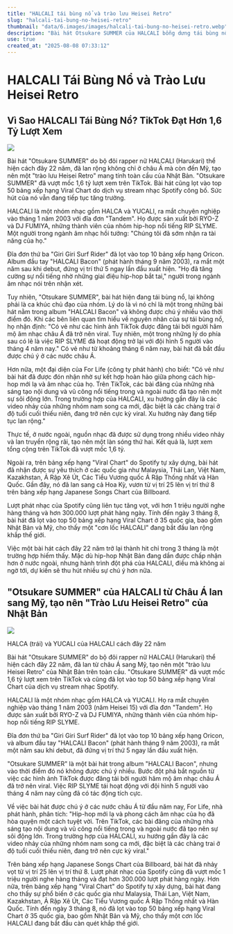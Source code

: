 ```yaml
---
title: "HALCALI tái bùng nổ và trào lưu Heisei Retro"
slug: "halcali-tai-bung-no-heisei-retro"
thumbnail: "data/6.images/images/halcali-tai-bung-no-heisei-retro.webp"
description: "Bài hát Otsukare SUMMER của HALCALI bỗng dưng tái bùng nổ trên TikTok với 1.6 tỷ lượt xem, khởi đầu trào lưu Heisei Retro từ châu Á lan sang Mỹ, gây sốt toàn cầu."
use: true
created_at: "2025-08-08 07:33:12"
---
```


# HALCALI Tái Bùng Nổ và Trào Lưu Heisei Retro

## Vì Sao HALCALI Tái Bùng Nổ? TikTok Đạt Hơn 1,6 Tỷ Lượt Xem

![](/images/20250808-90170785-ann-000-1-view.webp)

Bài hát "Otsukare SUMMER" do bộ đôi rapper nữ HALCALI (Harukari) thể hiện cách đây 22 năm, đã lan rộng không chỉ ở châu Á mà còn đến Mỹ, tạo nên một "trào lưu Heisei Retro" mang tính toàn cầu của Nhật Bản. "Otsukare SUMMER" đã vượt mốc 1,6 tỷ lượt xem trên TikTok. Bài hát cũng lọt vào top 50 bảng xếp hạng Viral Chart do dịch vụ stream nhạc Spotify công bố. Sức hút của nó vẫn đang tiếp tục tăng trưởng.

HALCALI là một nhóm nhạc gồm HALCA và YUCALI, ra mắt chuyên nghiệp vào tháng 1 năm 2003 với đĩa đơn "Tandem". Họ được sản xuất bởi RYO-Z và DJ FUMIYA, những thành viên của nhóm hip-hop nổi tiếng RIP SLYME. Một người trong ngành âm nhạc hồi tưởng: "Chúng tôi đã sớm nhận ra tài năng của họ."

Đĩa đơn thứ ba "Giri Giri Surf Rider" đã lọt vào top 10 bảng xếp hạng Oricon. Album đầu tay "HALCALI Bacon" (phát hành tháng 9 năm 2003), ra mắt một năm sau khi debut, đứng vị trí thứ 5 ngay lần đầu xuất hiện. "Họ đã tăng cường sự nổi tiếng nhờ những giai điệu hip-hop bắt tai," người trong ngành âm nhạc nói trên nhận xét.

Tuy nhiên, "Otsukare SUMMER", bài hát hiện đang tái bùng nổ, lại không phải là ca khúc chủ đạo của nhóm. Lý do là vì nó chỉ là một trong những bài hát nằm trong album "HALCALI Bacon" và không được chú ý nhiều vào thời điểm đó. Khi các bên liên quan tìm hiểu về nguyên nhân của sự tái bùng nổ, họ nhận định: "Có vẻ như các hình ảnh TikTok được đăng tải bởi người hâm mộ âm nhạc châu Á đã trở nên viral. Tuy nhiên, một trong những lý do phía sau có lẽ là việc RIP SLYME đã hoạt động trở lại với đội hình 5 người vào tháng 4 năm nay." Có vẻ như từ khoảng tháng 6 năm nay, bài hát đã bắt đầu được chú ý ở các nước châu Á.

Hơn nữa, một đại diện của For Life (công ty phát hành) cho biết: "Có vẻ như bài hát đã được đón nhận nhờ sự kết hợp hoàn hảo giữa phong cách hip-hop mới lạ và âm nhạc của họ. Trên TikTok, các bài đăng của những nhà sáng tạo nội dung và vũ công nổi tiếng trong và ngoài nước đã tạo nên một sự sôi động lớn. Trong trường hợp của HALCALI, xu hướng gần đây là các video nhảy của những nhóm nam song ca mới, đặc biệt là các chàng trai ở độ tuổi cuối thiếu niên, đang trở nên cực kỳ viral. Xu hướng này đang tiếp tục lan rộng."

Thực tế, ở nước ngoài, nguồn nhạc đã được sử dụng trong nhiều video nhảy và lan truyền rộng rãi, tạo nên một làn sóng thứ hai. Kết quả là, lượt xem tổng cộng trên TikTok đã vượt mốc 1,6 tỷ.

Ngoài ra, trên bảng xếp hạng "Viral Chart" do Spotify tự xây dựng, bài hát đã nhận được sự yêu thích ở các quốc gia như Malaysia, Thái Lan, Việt Nam, Kazakhstan, Ả Rập Xê Út, Các Tiểu Vương quốc Ả Rập Thống nhất và Hàn Quốc. Gần đây, nó đã lan sang cả Hoa Kỳ, vươn từ vị trí 25 lên vị trí thứ 8 trên bảng xếp hạng Japanese Songs Chart của Billboard.

Lượt phát nhạc của Spotify cũng liên tục tăng vọt, với hơn 1 triệu người nghe hàng tháng và hơn 300.000 lượt phát hàng ngày. Tính đến ngày 3 tháng 8, bài hát đã lọt vào top 50 bảng xếp hạng Viral Chart ở 35 quốc gia, bao gồm Nhật Bản và Mỹ, cho thấy một "cơn lốc HALCALI" đang bắt đầu lan rộng khắp thế giới.

Việc một bài hát cách đây 22 năm trở lại thành hit chỉ trong 3 tháng là một trường hợp hiếm thấy. Mặc dù hip-hop Nhật Bản đang dần được chấp nhận hơn ở nước ngoài, nhưng hành trình đột phá của HALCALI, điều mà không ai ngờ tới, dự kiến sẽ thu hút nhiều sự chú ý hơn nữa.

## "Otsukare SUMMER" của HALCALI từ Châu Á lan sang Mỹ, tạo nên "Trào Lưu Heisei Retro" của Nhật Bản

![](/images/20250808-38070458-nksports-000-5-view.webp)

HALCA (trái) và YUCALI của HALCALI cách đây 22 năm

Bài hát "Otsukare SUMMER" do bộ đôi rapper nữ HALCALI (Harukari) thể hiện cách đây 22 năm, đã lan từ châu Á sang Mỹ, tạo nên một "trào lưu Heisei Retro" của Nhật Bản trên toàn cầu. "Otsukare SUMMER" đã vượt mốc 1,6 tỷ lượt xem trên TikTok và cũng đã lọt vào top 50 bảng xếp hạng Viral Chart của dịch vụ stream nhạc Spotify.

HALCALI là một nhóm nhạc gồm HALCA và YUCALI. Họ ra mắt chuyên nghiệp vào tháng 1 năm 2003 (năm Heisei 15) với đĩa đơn "Tandem". Họ được sản xuất bởi RYO-Z và DJ FUMIYA, những thành viên của nhóm hip-hop nổi tiếng RIP SLYME.

Đĩa đơn thứ ba "Giri Giri Surf Rider" đã lọt vào top 10 bảng xếp hạng Oricon, và album đầu tay "HALCALI Bacon" (phát hành tháng 9 năm 2003), ra mắt một năm sau khi debut, đã đứng vị trí thứ 5 ngay lần đầu xuất hiện.

"Otsukare SUMMER" là một bài hát trong album "HALCALI Bacon", nhưng vào thời điểm đó nó không được chú ý nhiều. Bước đột phá bắt nguồn từ việc các hình ảnh TikTok được đăng tải bởi người hâm mộ âm nhạc châu Á đã trở nên viral. Việc RIP SLYME tái hoạt động với đội hình 5 người vào tháng 4 năm nay cũng đã có tác động tích cực.

Về việc bài hát được chú ý ở các nước châu Á từ đầu năm nay, For Life, nhà phát hành, phân tích: "Hip-hop mới lạ và phong cách âm nhạc của họ đã hòa quyện một cách tuyệt vời. Trên TikTok, các bài đăng của những nhà sáng tạo nội dung và vũ công nổi tiếng trong và ngoài nước đã tạo nên sự sôi động lớn. Trong trường hợp của HALCALI, xu hướng gần đây là các video nhảy của những nhóm nam song ca mới, đặc biệt là các chàng trai ở độ tuổi cuối thiếu niên, đang trở nên cực kỳ viral."

Trên bảng xếp hạng Japanese Songs Chart của Billboard, bài hát đã nhảy vọt từ vị trí 25 lên vị trí thứ 8. Lượt phát nhạc của Spotify cũng đã vượt mốc 1 triệu người nghe hàng tháng và đạt hơn 300.000 lượt phát hàng ngày. Hơn nữa, trên bảng xếp hạng "Viral Chart" do Spotify tự xây dựng, bài hát đang cho thấy sự phổ biến ở các quốc gia như Malaysia, Thái Lan, Việt Nam, Kazakhstan, Ả Rập Xê Út, Các Tiểu Vương quốc Ả Rập Thống nhất và Hàn Quốc. Tính đến ngày 3 tháng 8, nó đã lọt vào top 50 bảng xếp hạng Viral Chart ở 35 quốc gia, bao gồm Nhật Bản và Mỹ, cho thấy một cơn lốc HALCALI đang bắt đầu càn quét khắp thế giới.